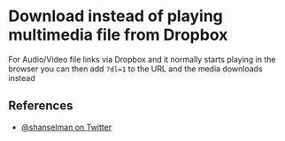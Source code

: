 # Download instead of playing multimedia file from Dropbox

For Audio/Video file links via Dropbox and it normally starts playing in the browser you can then add `?dl=1` to the URL and the media downloads instead

## References

- [@shanselman on Twitter](https://twitter.com/shanselman/status/820051917791371264)